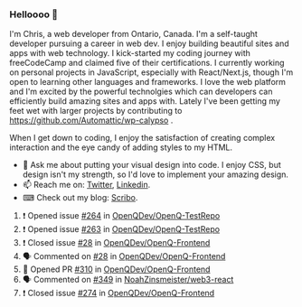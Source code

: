 ### Helloooo 👋

I'm Chris, a web developer from Ontario, Canada. I'm a self-taught developer pursuing a career in web dev. I enjoy building beautiful sites and apps with web technology.
I kick-started my coding journey with freeCodeCamp and claimed five of their certifications.  I currently working on personal projects in JavaScript, especially with React/Next.js, though I'm open to learning other languages and frameworks. I love the web platform and I'm excited by the powerful technolgies which can developers can efficiently build amazing sites and apps with. Lately I've been getting my feet wet with larger projects by contributing to https://github.com/Automattic/wp-calypso .

When I get down to coding, I enjoy the satisfaction of creating complex interaction and the eye candy of adding styles to my HTML. 

- 💬 Ask me about putting your visual design into code. I enjoy CSS, but design isn't my strength, so I'd love to implement your amazing design.
- 📫 Reach me on: [Twitter](https://twitter.com/Christo28120856), [Linkedin](https://www.linkedin.com/in/christopher-stevers-07b9a5204/).
- ⌨ Check out my blog: [Scribo](https://christopherstevers.cf).
<!--
**Christopher-Stevers/Christopher-Stevers** is a ✨ _special_ ✨ repository because its `README.md` (this file) appears on your GitHub profile.

Here are some ideas to get you started:

- 🔭 I’m currently working on ...
- 🌱 I’m currently learning ...
- 👯 I’m looking to collaborate on ...
- 🤔 I’m looking for help with ...
- 😄 Pronouns: ...
- ⚡ Fun fact: ...
-->

<!--START_SECTION:activity-->
1. ❗️ Opened issue [#264](https://github.com/OpenQDev/OpenQ-TestRepo/issues/264) in [OpenQDev/OpenQ-TestRepo](https://github.com/OpenQDev/OpenQ-TestRepo)
2. ❗️ Opened issue [#263](https://github.com/OpenQDev/OpenQ-TestRepo/issues/263) in [OpenQDev/OpenQ-TestRepo](https://github.com/OpenQDev/OpenQ-TestRepo)
3. ❗️ Closed issue [#28](https://github.com/OpenQDev/OpenQ-Frontend/issues/28) in [OpenQDev/OpenQ-Frontend](https://github.com/OpenQDev/OpenQ-Frontend)
4. 🗣 Commented on [#28](https://github.com/OpenQDev/OpenQ-Frontend/issues/28) in [OpenQDev/OpenQ-Frontend](https://github.com/OpenQDev/OpenQ-Frontend)
5. 💪 Opened PR [#310](https://github.com/OpenQDev/OpenQ-Frontend/pull/310) in [OpenQDev/OpenQ-Frontend](https://github.com/OpenQDev/OpenQ-Frontend)
6. 🗣 Commented on [#349](https://github.com/NoahZinsmeister/web3-react/issues/349) in [NoahZinsmeister/web3-react](https://github.com/NoahZinsmeister/web3-react)
7. ❗️ Closed issue [#274](https://github.com/OpenQDev/OpenQ-Frontend/issues/274) in [OpenQDev/OpenQ-Frontend](https://github.com/OpenQDev/OpenQ-Frontend)
<!--END_SECTION:activity-->

